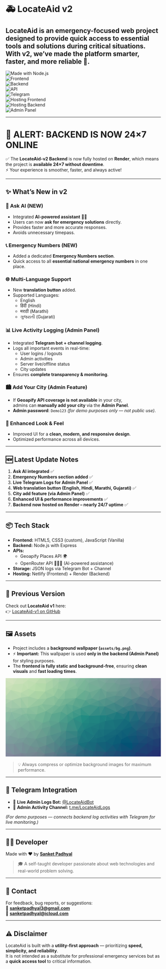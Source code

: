 # 🚑 LocateAid v2  

LocateAid is an emergency-focused web project designed to provide **quick access to essential tools and solutions** during critical situations.  
With **v2**, we’ve made the platform smarter, faster, and more reliable 🚀.  
---

![Made with Node.js](https://img.shields.io/badge/Made%20with-Node.js-green?style=flat&logo=node.js)  
![Frontend](https://img.shields.io/badge/Frontend-HTML%2C%20TailwindCSS%2C%20CSS3%2C%20JS-blue?style=flat)  
![Backend](https://img.shields.io/badge/Backend-Express%20%7C%20JSON-orange?style=flat&logo=node.js)  
![API](https://img.shields.io/badge/API-Geoapify%20Places%20API-purple?style=flat)  
![Telegram](https://img.shields.io/badge/Telegram-Bot%20%26%20Channel-0088cc?style=flat&logo=telegram)  
![Hosting Frontend](https://img.shields.io/badge/Hosted%20on-Netlify-brightgreen?style=flat&logo=netlify)  
![Hosting Backend](https://img.shields.io/badge/Backend-Render-lightblue?style=flat&logo=render)  
![Admin Panel](https://img.shields.io/badge/Admin%20Panel-Enabled-red?style=flat)  

---

# 📢 ALERT: BACKEND IS NOW 24×7 ONLINE 

✅ The **LocateAid-v2 Backend** is now fully hosted on **Render**, which means the project is **available 24×7 without downtime**.  
⚡ Your experience is smoother, faster, and always active! 

---

## ✨ What’s New in v2  

### 📢 Ask AI (NEW)  
- Integrated **AI-powered assistant** 👩‍⚕️  
- Users can now **ask for emergency solutions** directly.  
- Provides faster and more accurate responses.  
- Avoids unnecessary timepass.  

### 📞 Emergency Numbers (NEW)  
- Added a dedicated **Emergency Numbers section**.  
- Quick access to all **essential national emergency numbers** in one place.  

### 🌐 Multi-Language Support  
- New **translation button** added.  
- Supported Languages:  
  - English  
  - हिंदी (Hindi)  
  - मराठी (Marathi)  
  - ગુજરાતી (Gujarati)  

### 📊 Live Activity Logging (Admin Panel)  
- Integrated **Telegram bot + channel logging**.  
- Logs all important events in real-time:  
  - User logins / logouts  
  - Admin activities  
  - Server live/offline status  
  - City updates  
- Ensures **complete transparency & monitoring**.  

### 🏙️ Add Your City (Admin Feature)  
- If **Geoapify API coverage is not available** in your city,  
  admins can **manually add your city** via the **Admin Panel**.  
- **Admin password**: `Demo123` *(for demo purposes only — not public use)*.  

### 🎨 Enhanced Look & Feel  
- Improved UI for a **clean, modern, and responsive design**.  
- Optimized performance across all devices.  

---

## 🆕 Latest Update Notes  
1. **Ask AI integrated** ✅  
2. **Emergency Numbers section added** ✅  
3. **Live Telegram Logs for Admin Panel** ✅  
4. **Web translation button (English, Hindi, Marathi, Gujarati)** ✅  
5. **City add feature (via Admin Panel)** ✅  
6. **Enhanced UI & performance improvements** ✅  
7. **Backend now hosted on Render – nearly 24/7 uptime** ✅  

---

## 📦 Tech Stack  

- **Frontend:** HTML5, CSS3 (custom), JavaScript (Vanilla)  
- **Backend:** Node.js with Express  
- **APIs:**  
  - Geoapify Places API 🌍  
  - OpenRouter API 👩🏻‍⚕️ (AI-powered assistance)  
- **Storage:** JSON logs via Telegram Bot + Channel  
- **Hosting:** Netlify (Frontend) + Render (Backend)  

---

## 🔗 Previous Version  
Check out **LocateAid v1** here:  
👉 [LocateAid-v1 on GitHub](https://github.com/sanketpadhyal/LocateAid)  

---

## 🖼️ Assets  

- Project includes a **background wallpaper (`assets/bg.png`)**.  
- ⚡ **Important:** This wallpaper is used **only in the backend (Admin Panel)** for styling purposes.  
- The **frontend is fully static and background-free**, ensuring **clean visuals** and **fast loading times**.  

![Background Image](assets/bg.jpg)  

> 💡 Always compress or optimize background images for maximum performance.  

---

## 🔗 Telegram Integration  

- 📡 **Live Admin Logs Bot:** [@LocateAidBot](@usbkevri3859vek_bot)  
- 📢 **Admin Activity Channel:** [t.me/LocateAidLogs](https://t.me/+PEiFm7hsGL81MmU9)  

*(For demo purposes — connects backend log activities with Telegram for live monitoring.)*  

---

## 👨‍💻 Developer  

Made with ❤️ by [**Sanket Padhyal**](https://github.com/sanketpadhyal)  
> 🎓 A self-taught developer passionate about web technologies and real-world problem solving.  

---

## 📩 Contact  

For feedback, bug reports, or suggestions:  
📧 **sanketpadhyal3@gmail.com**  
📧 **sanketpadhyal@icloud.com**  

---

## ⚠️ Disclaimer  

LocateAid is built with a **utility-first approach** — prioritizing **speed, simplicity, and reliability**.  
It is not intended as a substitute for professional emergency services but as a **quick access tool** to critical information.  


